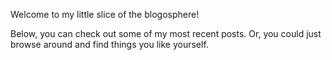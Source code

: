 Welcome to my little slice of the blogosphere!

Below, you can check out some of my most recent posts. Or, you could just browse around and find things you like yourself.
